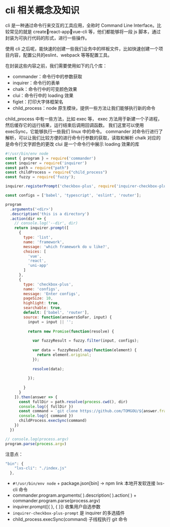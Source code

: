 # cli 相关概念及知识

cli 是⼀种通过命令⾏来交互的⼯具应⽤，全称时 Command Line Interface。⽐较常⻅的就是 createreact-app，vue-cli 等，他们都能够将⼀段 js 脚本，通过封装为可执⾏代码的形式，进⾏⼀些操作。

使⽤ cli 之后呢，能快速的创建⼀些我们业务中的样板⽂件，⽐如快速创建⼀个项⽬内容，配置公共的eslint、webpack 等等配置⼯具。

在封装这些内容之前，我们需要使⽤如下的⼏个库：

* commander：命令⾏中的参数获取
* inquirer：命令⾏的表单
* chalk：命令⾏中的可变颜⾊效果
* clui：命令⾏中的 loading 效果
* figlet：打印大字体框架名
* child_process：node 原⽣模块，提供⼀些⽅法让我们能够执⾏新的命令

child_process 中有⼀些⽅法，⽐如 exec 等， exec ⽅法⽤于新建⼀个⼦进程，然后缓存它的运⾏结果，运⾏结束后调⽤回调函数。
我们这⾥可以使⽤ execSync，它能够执⾏⼀些我们 linux 中的命令。
commander 对命令⾏进⾏了解析，可以让我们⽐较⽅便的进⾏命令⾏参数的获取，读取和解析
chalk 对应的是命令⾏⽂字颜⾊的更改
clui 是⼀个命令⾏中展示 loading 效果的库

```js
#!/usr/bin/env node
const { program } = require('commander')
const inquirer = require('inquirer')
const path = require("path")
const childProcess = require("child_process")
const fuzzy = require('fuzzy');

inquirer.registerPrompt('checkbox-plus', require('inquirer-checkbox-plus-prompt'));

const configs = ['babel', 'typescript', 'eslint', 'router'];

program
  .arguments('<dir>')
  .description('this is a directory')
  .action(dir => {
    // console.log('--dir', dir)
    return inquirer.prompt([
      {
        type: 'list',
        name: 'framework',
        message: 'which framework do u like?',
        choices: [
          'vue',
          'react',
          'uni-app'
        ]
      },
      {
        type: 'checkbox-plus',
        name: 'configs',
        message: 'Enter configs',
        pageSize: 10,
        highlight: true,
        searchable: true,
        default: ['babel', 'router'],
        source: function(answersSoFar, input) {
          input = input || '';
    
          return new Promise(function(resolve) {
    
            var fuzzyResult = fuzzy.filter(input, configs);
    
            var data = fuzzyResult.map(function(element) {
              return element.original;
            });
    
            resolve(data);
            
          });
    
        }
      }
    ]).then(answer => {
      const fullDir = path.resolve(process.cwd(), dir)
      console.log({ fullDir })
      const command = `git clone https://github.com/TOMGOU/${answer.framework}-template.git ${fullDir}`
      console.log({ command })
      childProcess.execSync(command)
    })
  })

// console.log(process.argv)
program.parse(process.argv)
```

注意点：
```js
"bin": {
    "lxs-cli": "./index.js"
  },
```
* `#!/usr/bin/env node` + package.json[bin] -> npm link 本地开发软连接 lxs-cli 命令
* commander.program.arguments( ).description( ).action( ) + commander.program.parse(process.argv)
* inquirer.prompt([{ }, { }]) 收集用户自选参数
* `inquirer-checkbox-plus-prompt` 是 inquirer 的多选插件
* child_process.execSync(command) 子线程执行 git 命令